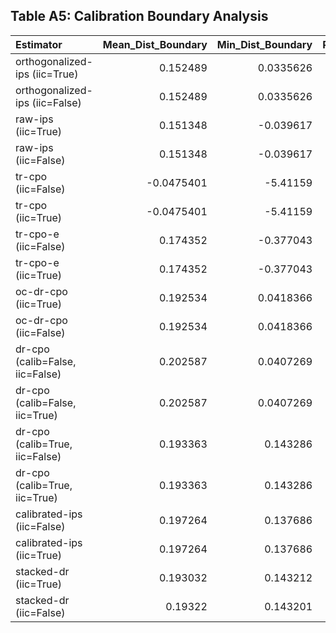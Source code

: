 ## Table A5: Calibration Boundary Analysis

| Estimator                       |   Mean_Dist_Boundary |   Min_Dist_Boundary |   Pct_Near_Boundary |   Unhelpful_Mean_Dist |   Unhelpful_Min_Dist |   Outlier_Rate | Support   |
|:--------------------------------|---------------------:|--------------------:|--------------------:|----------------------:|---------------------:|---------------:|:----------|
| orthogonalized-ips (iic=True)   |            0.152489  |           0.0335626 |            40       |             0.21476   |            0.117409  |             10 | Weak      |
| orthogonalized-ips (iic=False)  |            0.152489  |           0.0335626 |            40       |             0.21476   |            0.117409  |             10 | Weak      |
| raw-ips (iic=True)              |            0.151348  |          -0.039617  |            36.6667  |             0.222917  |            0.116225  |             10 | Weak      |
| raw-ips (iic=False)             |            0.151348  |          -0.039617  |            36.6667  |             0.222917  |            0.116225  |             10 | Weak      |
| tr-cpo (iic=False)              |           -0.0475401 |          -5.41159   |            15       |             0.0579017 |           -0.0679304 |             90 | Weak      |
| tr-cpo (iic=True)               |           -0.0475401 |          -5.41159   |            15       |             0.0579017 |           -0.0679304 |             90 | Weak      |
| tr-cpo-e (iic=False)            |            0.174352  |          -0.377043  |             8.33333 |             0.0619961 |           -0.22731   |             80 | Weak      |
| tr-cpo-e (iic=True)             |            0.174352  |          -0.377043  |             8.33333 |             0.0619961 |           -0.22731   |             80 | Weak      |
| oc-dr-cpo (iic=True)            |            0.192534  |           0.0418366 |             1.66667 |             0.0954904 |            0.0244898 |             90 | Weak      |
| oc-dr-cpo (iic=False)           |            0.192534  |           0.0418366 |             1.66667 |             0.0954904 |            0.0244898 |             90 | Weak      |
| dr-cpo (calib=False, iic=False) |            0.202587  |           0.0407269 |             1.66667 |             0.086492  |           -0.0434808 |             90 | Weak      |
| dr-cpo (calib=False, iic=True)  |            0.202587  |           0.0407269 |             1.66667 |             0.086492  |           -0.0434808 |             90 | Weak      |
| dr-cpo (calib=True, iic=False)  |            0.193363  |           0.143286  |             0       |             0.0934421 |            0.026044  |             90 | Weak      |
| dr-cpo (calib=True, iic=True)   |            0.193363  |           0.143286  |             0       |             0.0934421 |            0.026044  |             90 | Weak      |
| calibrated-ips (iic=False)      |            0.197264  |           0.137686  |             0       |             0.197329  |            0.159527  |              0 | Weak      |
| calibrated-ips (iic=True)       |            0.197264  |           0.137686  |             0       |             0.197329  |            0.159527  |              0 | Weak      |
| stacked-dr (iic=True)           |            0.193032  |           0.143212  |             0       |             0.0980917 |            0.0285161 |             85 | Weak      |
| stacked-dr (iic=False)          |            0.19322   |           0.143201  |             0       |             0.0960934 |            0.0285113 |             85 | Weak      |